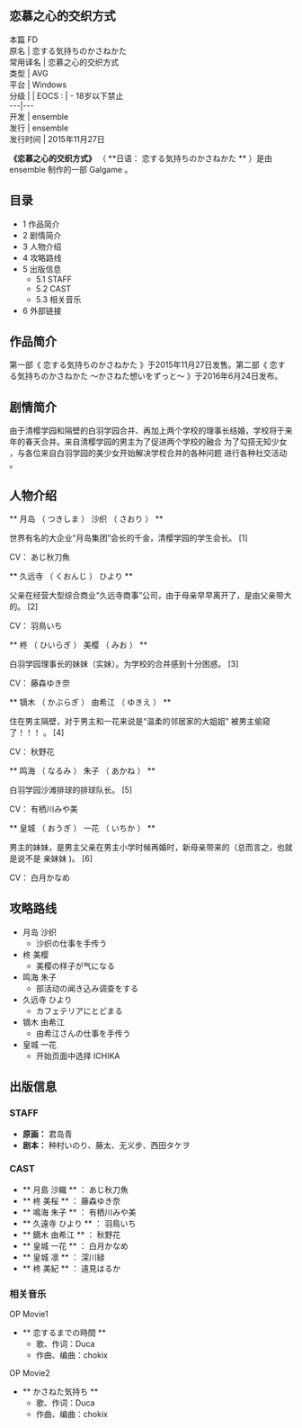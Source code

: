 恋慕之心的交织方式  
---  
本篇  FD  
原名  |  恋する気持ちのかさねかた   
常用译名  |  恋慕之心的交织方式   
类型  |  AVG   
平台  |  Windows   
分级  |  |  EOCS  :  |  \- 18岁以下禁止   
---|---  
开发  |  ensemble   
发行  |  ensemble   
发行时间  |  2015年11月27日   
  
**《恋慕之心的交织方式》** （ **日语： 恋する気持ちのかさねかた  ** ）是由  ensemble  制作的一部  Galgame  。

##  目录

  * 1  作品简介 
  * 2  剧情简介 
  * 3  人物介绍 
  * 4  攻略路线 
  * 5  出版信息 
    * 5.1  STAFF 
    * 5.2  CAST 
    * 5.3  相关音乐 
  * 6  外部链接 

##  作品简介

第一部《  恋する気持ちのかさねかた  》于2015年11月27日发售。第二部《  恋する気持ちのかさねかた 〜かさねた想いをずっと〜
》于2016年6月24日发布。

##  剧情简介

由于清樱学园和隔壁的白羽学园合并、再加上两个学校的理事长结婚，学校将于来年的春天合并。来自清樱学园的男主为了促进两个学校的融合  为了勾搭无知少女
，与各位来自白羽学园的美少女开始解决学校合并的各种问题  进行各种社交活动  。

##  人物介绍

** 月岛  （  つきしま  ）  沙织  （  さおり  ）  **

世界有名的大企业“月岛集团”会长的千金，清樱学园的学生会长。  [1]

CV：  あじ秋刀魚

** 久远寺  （  くおんじ  ）  ひより **

父亲在经营大型综合商业“久远寺商事”公司，由于母亲早早离开了，是由父亲带大的。  [2]

CV：  羽鳥いち

** 柊  （  ひいらぎ  ）  美樱  （  みお  ）  **

白羽学园理事长的妹妹（实妹）。为学校的合并感到十分困惑。  [3]

CV：  藤森ゆき奈

** 镝木  （  かぶらぎ  ）  由希江  （  ゆきえ  ）  **

住在男主隔壁，对于男主和一花来说是“温柔的邻居家的大姐姐”  被男主偷窥了！！！  。  [4]

CV：  秋野花

** 鸣海  （  なるみ  ）  朱子  （  あかね  ）  **

白羽学园沙滩排球的排球队长。  [5]

CV：  有栖川みや美

** 皇城  （  おうぎ  ）  一花  （  いちか  ）  **

男主的妹妹，是男主父亲在男主小学时候再婚时，新母亲带来的（总而言之，也就是说不是  亲妹妹  )。  [6]

CV：  白月かなめ

##  攻略路线

  * 月岛 沙织 
    * 沙织の仕事を手传う 
  * 柊 美樱 
    * 美樱の样子が气になる 
  * 鸣海 朱子 
    * 部活动の闻き込み调查をする 
  * 久远寺 ひより 
    * カフェテリアにとどまる 
  * 镝木 由希江 
    * 由希江さんの仕事を手传う 
  * 皇城 一花 
    * 开始页面中选择 ICHIKA 

##  出版信息

###  STAFF

  * **原画：** 君岛青 
  * **剧本：** 种村いのり、藤太、无义步、西田タケヲ 

###  CAST

  * ** 月島 沙織  ** ：  あじ秋刀魚 
  * ** 柊 美桜  ** ：  藤森ゆき奈 
  * ** 鳴海 朱子  ** ：  有栖川みや美 
  * ** 久遠寺 ひより  ** ：  羽鳥いち 
  * ** 鏑木 由希江  ** ：  秋野花 
  * ** 皇城 一花  ** ：  白月かなめ 
  * ** 皇城 凛  ** ：  深川緑 
  * ** 柊 美紀  ** ：  遠見はるか 

###  相关音乐

OP Movie1

  * ** 恋するまでの時間  **
    * 歌、作词：Duca 
    * 作曲、编曲：chokix 

OP Movie2

  * ** かさねた気持ち  **
    * 歌、作词：Duca 
    * 作曲、编曲：chokix 